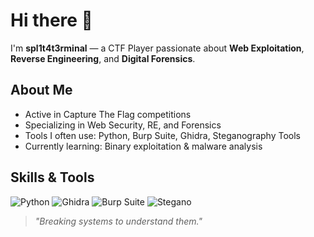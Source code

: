 # Hi there 👋

I'm **spl1t4t3rminal** — a CTF Player passionate about **Web Exploitation**, **Reverse Engineering**, and **Digital Forensics**.

## About Me
- Active in Capture The Flag competitions
- Specializing in Web Security, RE, and Forensics
- Tools I often use: Python, Burp Suite, Ghidra, Steganography Tools
- Currently learning: Binary exploitation & malware analysis

## Skills & Tools
![Python](https://img.shields.io/badge/Python-3776AB?style=for-the-badge&logo=python&logoColor=white)
![Ghidra](https://img.shields.io/badge/Ghidra-FF0000?style=for-the-badge&logo=ghidra&logoColor=white)
![Burp Suite](https://img.shields.io/badge/Burp_Suite-FF6F00?style=for-the-badge&logo=burp-suite&logoColor=white)
![Stegano](https://img.shields.io/badge/Stegano-008080?style=for-the-badge&logo=ghost&logoColor=white)

> *"Breaking systems to understand them."*
